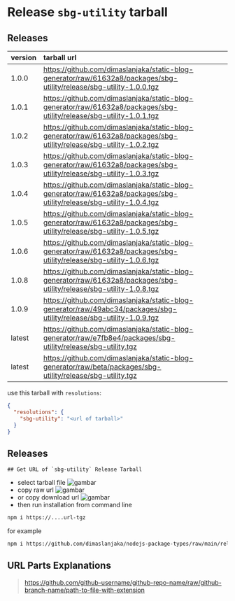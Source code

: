 # Release `sbg-utility` tarball
## Releases
| version | tarball url |
| :--- | :--- |
| 1.0.0 | https://github.com/dimaslanjaka/static-blog-generator/raw/61632a8/packages/sbg-utility/release/sbg-utility-1.0.0.tgz |
| 1.0.1 | https://github.com/dimaslanjaka/static-blog-generator/raw/61632a8/packages/sbg-utility/release/sbg-utility-1.0.1.tgz |
| 1.0.2 | https://github.com/dimaslanjaka/static-blog-generator/raw/61632a8/packages/sbg-utility/release/sbg-utility-1.0.2.tgz |
| 1.0.3 | https://github.com/dimaslanjaka/static-blog-generator/raw/61632a8/packages/sbg-utility/release/sbg-utility-1.0.3.tgz |
| 1.0.4 | https://github.com/dimaslanjaka/static-blog-generator/raw/61632a8/packages/sbg-utility/release/sbg-utility-1.0.4.tgz |
| 1.0.5 | https://github.com/dimaslanjaka/static-blog-generator/raw/61632a8/packages/sbg-utility/release/sbg-utility-1.0.5.tgz |
| 1.0.6 | https://github.com/dimaslanjaka/static-blog-generator/raw/61632a8/packages/sbg-utility/release/sbg-utility-1.0.6.tgz |
| 1.0.8 | https://github.com/dimaslanjaka/static-blog-generator/raw/61632a8/packages/sbg-utility/release/sbg-utility-1.0.8.tgz |
| 1.0.9 | https://github.com/dimaslanjaka/static-blog-generator/raw/49abc34/packages/sbg-utility/release/sbg-utility-1.0.9.tgz |
| latest | https://github.com/dimaslanjaka/static-blog-generator/raw/e7fb8e4/packages/sbg-utility/release/sbg-utility.tgz |
| latest | https://github.com/dimaslanjaka/static-blog-generator/raw/beta/packages/sbg-utility/release/sbg-utility.tgz |

use this tarball with `resolutions`:
```json
{
  "resolutions": {
    "sbg-utility": "<url of tarball>"
  }
}
```

## Releases

    ## Get URL of `sbg-utility` Release Tarball
- select tarball file
![gambar](https://user-images.githubusercontent.com/12471057/203216375-8af4b5d9-00c2-40fb-8d3d-d220beaabd46.png)
- copy raw url
![gambar](https://user-images.githubusercontent.com/12471057/203216508-7590cbb9-a1ce-47d6-96ca-8d82149f0762.png)
- or copy download url
![gambar](https://user-images.githubusercontent.com/12471057/203216541-3807d2c3-5213-49f3-b93d-c626dbae3b2e.png)
- then run installation from command line
```bash
npm i https://....url-tgz
```
for example
```bash
npm i https://github.com/dimaslanjaka/nodejs-package-types/raw/main/release/nodejs-package-types.tgz
```

## URL Parts Explanations
> https://github.com/github-username/github-repo-name/raw/github-branch-name/path-to-file-with-extension